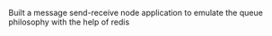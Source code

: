 Built a message send-receive node application to emulate the queue philosophy with the help of redis

